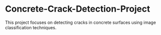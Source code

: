 # Concrete-Crack-Detection-Project
This project focuses on detecting cracks in concrete surfaces using image classification techniques. 
